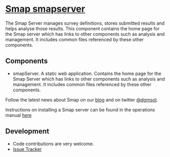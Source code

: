 [Smap smapserver](http://www.smap.com.au) 
======

The Smap Server manages survey definitions, stores submitted results and helps analyse those results.  This component contains the home page for the Smap server which has links to other components such as analysis and management.  It includes common files referenced by these other components.

Components
----------
* smapServer. A static web application. Contains the home page for the Smap Server which has links to other components such as analysis and management. It includes common files referenced by these other components.

Follow the latest news about Smap on our [blog](http://blog.smap.com.au) and on twitter [@dgmsot](https://twitter.com/dgmsot).

Instructions on installing a Smap server can be found in the operations manual [here](http://www.smap.com.au/downloads.shtml)

Development
-----------
* Code contributions are very welcome. 
* [Issue Tracker](https://github.com/smap-consulting/smapserver/issues)

